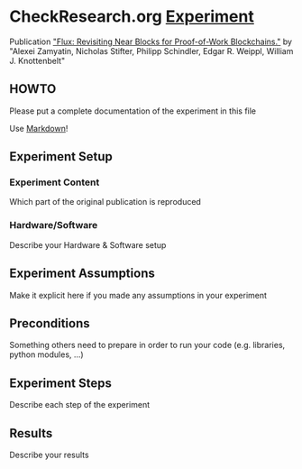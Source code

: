 # CheckResearch.org [Experiment](https://checkresearch.org/Experiment/View/17482397-bfcd-46eb-a017-033e9eeef7ae)

 Publication ["Flux: Revisiting Near Blocks for Proof-of-Work Blockchains."](https://dblp.uni-trier.de/rec/html/journals/iacr/ZamyatinSSWK18) by "Alexei Zamyatin, Nicholas Stifter, Philipp Schindler, Edgar R. Weippl, William J. Knottenbelt"

## HOWTO

Please put a complete documentation of the experiment in this file

Use [Markdown](https://guides.github.com/features/mastering-markdown/)!

## Experiment Setup

### Experiment Content

Which part of the original publication is reproduced

### Hardware/Software

Describe your Hardware & Software setup

## Experiment Assumptions

Make it explicit here if you made any assumptions in your experiment

## Preconditions

Something others need to prepare in order to run your code (e.g. libraries, python modules, ...)

## Experiment Steps

Describe each step of the experiment

## Results

Describe your results